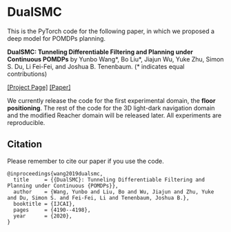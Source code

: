 # DualSMC
This is the PyTorch code for the following paper, in which we proposed a deep model for POMDPs planning.

**DualSMC: Tunneling Differentiable Filtering and Planning under Continuous POMDPs** by Yunbo Wang*, Bo Liu*, Jiajun Wu, Yuke Zhu, Simon S. Du, Li Fei-Fei, and Joshua B. Tenenbaum. (* indicates equal contributions)

[[Project Page]](http://people.csail.mit.edu/yunbo/dualsmc/) [[Paper]](https://www.ijcai.org/Proceedings/2020/0579.pdf)


We currently release the code for the first experimental domain, the **floor positioning**. The rest of the code for the 3D light-dark navigation domain and the modified Reacher domain will be released later. All experiments are reproducible.

## Citation
Please remember to cite our paper if you use the code.
```
@inproceedings{wang2019dualsmc,
  title     = {{DualSMC}: Tunneling Differentiable Filtering and Planning under Continuous {POMDPs}},
  author    = {Wang, Yunbo and Liu, Bo and Wu, Jiajun and Zhu, Yuke and Du, Simon S. and Fei-Fei, Li and Tenenbaum, Joshua B.},
  booktitle = {IJCAI},
  pages     = {4190--4198},
  year      = {2020},
}
```

